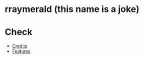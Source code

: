 # rraymerald (this name is a joke)



# Check
- [Credits](https://github.com/rraykzu1/pokeemerald-expansion/blob/master/Credits.md)
- [Features](https://github.com/rraykzu1/pokeemerald-expansion/blob/master/FEATURES.md)

